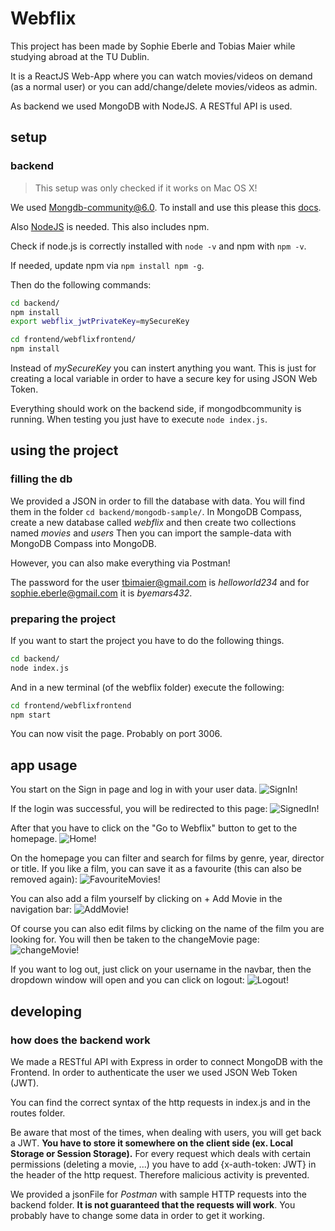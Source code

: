 # Webflix

This project has been made by Sophie Eberle and Tobias Maier while studying abroad at the TU Dublin.

It is a ReactJS Web-App where you can watch movies/videos on demand (as a normal user) or you can add/change/delete movies/videos as admin.

As backend we used MongoDB with NodeJS. A RESTful API is used.

## setup

### backend

> This setup was only checked if it works on Mac OS X!

We used Mongdb-community@6.0. To install and use this please this [docs](https://www.mongodb.com/docs/manual/tutorial/install-mongodb-on-os-x/).

Also [NodeJS](https://nodejs.org/en/download/) is needed. This also includes npm.

Check if node.js is correctly installed with `node -v` and npm with `npm -v`.

If needed, update npm via `npm install npm -g`.

Then do the following commands:

```bash
cd backend/
npm install
export webflix_jwtPrivateKey=mySecureKey
```

```bash
cd frontend/webflixfrontend/
npm install
```

Instead of *mySecureKey* you can instert anything you want. This is just for creating a local variable in order to have a secure key for using JSON Web Token.

Everything should work on the backend side, if mongodbcommunity is running. When testing you just have to execute `node index.js`.

## using the project

### filling the db

We provided a JSON in order to fill the database with data.
You will find them in the folder `cd backend/mongodb-sample/`. 
In MongoDB Compass, create a new database called *webflix* and then create two collections named *movies* and *users*
Then you can import the sample-data with MongoDB Compass into MongoDB.

However, you can also make everything via Postman!

The password for the user tbimaier@gmail.com is *helloworld234* and for sophie.eberle@gmail.com it is *byemars432*.

### preparing the project

If you want to start the project you have to do the following things.

```bash
cd backend/
node index.js
```

And in a new terminal (of the webflix folder) execute the following:

```bash
cd frontend/webflixfrontend
npm start
```

You can now visit the page. Probably on port 3006. 

## app usage
You start on the Sign in page and log in with your user data.
![SignIn!](/frontend/webflixfrontend/public/pictures/SignIn.jpg "Sign in page")

If the login was successful, you will be redirected to this page: 
![SignedIn!](/frontend/webflixfrontend/public/pictures/Signed_In.jpg "Signed in page")

After that you have to click on the "Go to Webflix" button to get to the homepage.
![Home!](/frontend/webflixfrontend/public/pictures/Home.jpg "Home page")

On the homepage you can filter and search for films by genre, year, director or title. If you like a film, you can save it as a favourite (this can also be removed again):
![FavouriteMovies!](/frontend/webflixfrontend/public/pictures/Favourites.jpg "favourite movies")

You can also add a film yourself by clicking on + Add Movie in the navigation bar:
![AddMovie!](/frontend/webflixfrontend/public/pictures/AddMovie.jpg "Add movie page")

Of course you can also edit films by clicking on the name of the film you are looking for. You will then be taken to the changeMovie page:
![changeMovie!](/frontend/webflixfrontend/public/pictures/changeMovie.jpg "change a movie page")

If you want to log out, just click on your username in the navbar, then the dropdown window will open and you can click on logout:
![Logout!](/frontend/webflixfrontend/public/pictures/Logout.jpg "logout page")
## developing

### how does the backend work

We made a RESTful API with Express in order to connect MongoDB with the Frontend.
In order to authenticate the user we used JSON Web Token (JWT).

You can find the correct syntax of the http requests in index.js and in the routes folder.

Be aware that most of the times, when dealing with users, you will get back a JWT. **You have to store it somewhere on the client side (ex. Local Storage or Session Storage).** For every request which deals with certain permissions (deleting a movie, ...) you have to add {x-auth-token: JWT} in the header of the http request. Therefore malicious activity is prevented.

We provided a jsonFile for *Postman* with sample HTTP requests into the backend folder. **It is not guaranteed that the requests will work**. You probably have to change some data in order to get it working.
